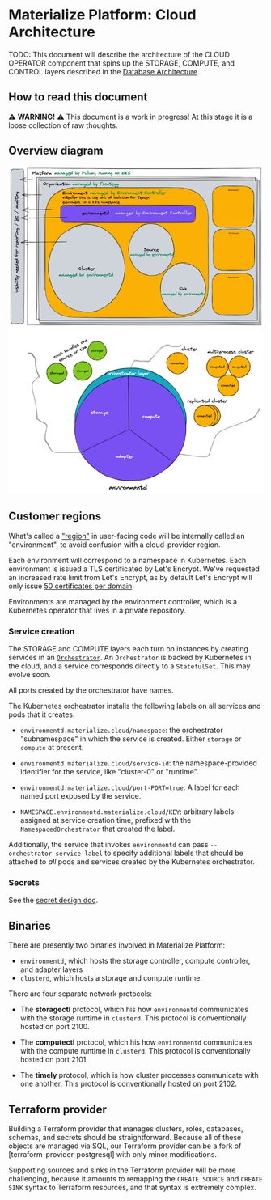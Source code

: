 # Materialize Platform: Cloud Architecture

TODO: This document will describe the architecture of the CLOUD OPERATOR
component that spins up the STORAGE, COMPUTE, and CONTROL layers described in
the [Database Architecture](architecture-db.md).

## How to read this document

⚠️ **WARNING!** ⚠️ This document is a work in progress! At this stage it is a
loose collection of raw thoughts.

## Overview diagram

![Overview diagram](assets/cloud-architecture.png)

## Customer regions

What's called a ["region"](ux.md#region) in user-facing code will be internally
called an "environment", to avoid confusion with a cloud-provider region.

Each environment will correspond to a namespace in Kubernetes. Each environment
is issued a TLS certificated by Let's Encrypt. We've requested an increased
rate limit from Let's Encrypt, as by default Let's Encrypt will only issue
[50 certificates per domain][letsencrypt-limit].

Environments are managed by the environment controller, which is a Kubernetes
operator that lives in a private repository.

### Service creation

The STORAGE and COMPUTE layers each turn on instances by creating services in
an [`Orchestrator`]. An `Orchestrator` is backed by Kubernetes in the cloud,
and a service corresponds directly to a `StatefulSet`. This may evolve soon.

All ports created by the orchestrator have names.

The Kubernetes orchestrator installs the following labels on all services and
pods that it creates:

  * `environmentd.materialize.cloud/namespace`: the orchestrator "subnamespace"
    in which the service is created. Either `storage` or `compute` at present.

  * `environmentd.materialize.cloud/service-id`: the namespace-provided
    identifier for the service, like "cluster-0" or "runtime".

  * `environmentd.materialize.cloud/port-PORT=true`: A label for each named port
    exposed by the service.

  * `NAMESPACE.environmentd.materialize.cloud/KEY`: arbitrary labels assigned
    at service creation time, prefixed with the `NamespacedOrchestrator`
    that created the label.

Additionally, the service that invokes `environmentd` can pass
`--orchestrator-service-label` to specify additional labels that should be
attached to *all* pods and services created by the Kubernetes orchestrator.

### Secrets

See the [secret design doc](../design/20220303_secrets.md).

## Binaries

There are presently two binaries involved in Materialize Platform:

  * `environmentd`, which hosts the storage controller, compute controller,
    and adapter layers
  * `clusterd`, which hosts a storage and compute runtime.

There are four separate network protocols:

  * The **storagectl** protocol, which his how `environmentd` communicates
    with the storage runtime in `clusterd`. This protocol is conventionally
    hosted on port 2100.

  * The **computectl** protocol, which his how `environmentd` communicates
    with the compute runtime in `clusterd`. This protocol is conventionally
    hosted on port 2101.

  * The **timely** protocol, which is how cluster processes communicate with one
    another. This protocol is conventionally hosted on port 2102.

## Terraform provider

Building a Terraform provider that manages clusters, roles, databases, schemas,
and secrets should be straightforward. Because all of these objects are managed
via SQL, our Terraform provider can be a fork of [terraform-provider-postgresql]
with only minor modifications.

Supporting sources and sinks in the Terraform provider will be more challenging,
because it amounts to remapping the `CREATE SOURCE` and `CREATE SINK` syntax
to Terraform resources, and that syntax is extremely complex.

[letsencrypt-limit]: https://github.com/MaterializeInc/materialize/pull/10319#discussion_r795500101
[`Orchestrator`]: https://dev.materialize.com/api/rust/mz_orchestrator/trait.Orchestrator.html
